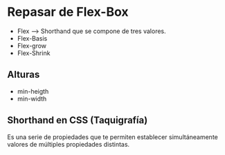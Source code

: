 # Repasar de Flex-Box

*  Flex --> Shorthand que se compone de tres valores. 
*  Flex-Basis
*  Flex-grow
*  Flex-Shrink


## Alturas

* min-heigth
* min-width

## Shorthand en CSS (Taquigrafía)

Es una serie de propiedades que te permiten establecer simultáneamente valores de múltiples propiedades distintas.